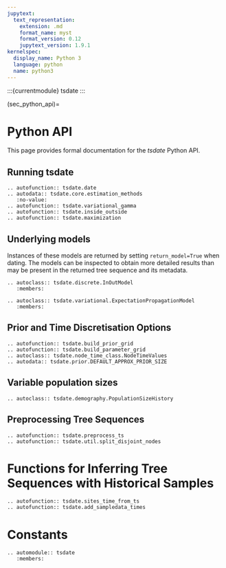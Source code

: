 ```yaml
---
jupytext:
  text_representation:
    extension: .md
    format_name: myst
    format_version: 0.12
    jupytext_version: 1.9.1
kernelspec:
  display_name: Python 3
  language: python
  name: python3
---
```


:::{currentmodule} tsdate
:::

(sec_python_api)=

# Python API

This page provides formal documentation for the _tsdate_ Python API.


## Running tsdate

```{eval-rst}
.. autofunction:: tsdate.date
.. autodata:: tsdate.core.estimation_methods
   :no-value:
.. autofunction:: tsdate.variational_gamma
.. autofunction:: tsdate.inside_outside
.. autofunction:: tsdate.maximization
```

## Underlying models

Instances of these models are returned by setting `return_model=True` when
dating. The models can be inspected to obtain more detailed results than
may be present in the returned tree sequence and its metadata.

```{eval-rst}
.. autoclass:: tsdate.discrete.InOutModel
   :members:

.. autoclass:: tsdate.variational.ExpectationPropagationModel
   :members:
```

## Prior and Time Discretisation Options

```{eval-rst}
.. autofunction:: tsdate.build_prior_grid
.. autofunction:: tsdate.build_parameter_grid
.. autoclass:: tsdate.node_time_class.NodeTimeValues
.. autodata:: tsdate.prior.DEFAULT_APPROX_PRIOR_SIZE
```

## Variable population sizes

```{eval-rst}
.. autoclass:: tsdate.demography.PopulationSizeHistory
```

## Preprocessing Tree Sequences

```{eval-rst}
.. autofunction:: tsdate.preprocess_ts
.. autofunction:: tsdate.util.split_disjoint_nodes
```

# Functions for Inferring Tree Sequences with Historical Samples

```{eval-rst}
.. autofunction:: tsdate.sites_time_from_ts
.. autofunction:: tsdate.add_sampledata_times
```

# Constants

```{eval-rst}
.. automodule:: tsdate
   :members:
```
